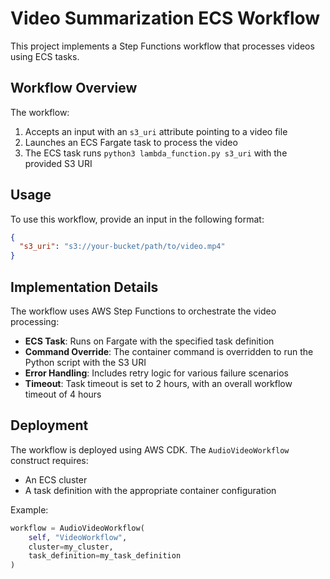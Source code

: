 # Video Summarization ECS Workflow

This project implements a Step Functions workflow that processes videos using ECS tasks.

## Workflow Overview

The workflow:
1. Accepts an input with an `s3_uri` attribute pointing to a video file
2. Launches an ECS Fargate task to process the video
3. The ECS task runs `python3 lambda_function.py s3_uri` with the provided S3 URI

## Usage

To use this workflow, provide an input in the following format:

```json
{
  "s3_uri": "s3://your-bucket/path/to/video.mp4"
}
```

## Implementation Details

The workflow uses AWS Step Functions to orchestrate the video processing:

- **ECS Task**: Runs on Fargate with the specified task definition
- **Command Override**: The container command is overridden to run the Python script with the S3 URI
- **Error Handling**: Includes retry logic for various failure scenarios
- **Timeout**: Task timeout is set to 2 hours, with an overall workflow timeout of 4 hours

## Deployment

The workflow is deployed using AWS CDK. The `AudioVideoWorkflow` construct requires:

- An ECS cluster
- A task definition with the appropriate container configuration

Example:
```python
workflow = AudioVideoWorkflow(
    self, "VideoWorkflow",
    cluster=my_cluster,
    task_definition=my_task_definition
)
```
